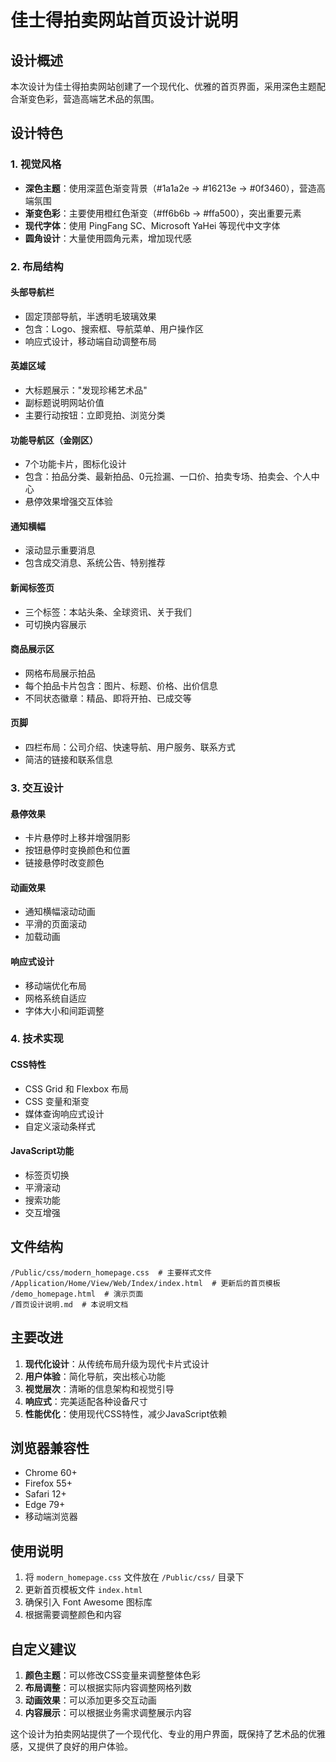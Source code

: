 # 佳士得拍卖网站首页设计说明

## 设计概述

本次设计为佳士得拍卖网站创建了一个现代化、优雅的首页界面，采用深色主题配合渐变色彩，营造高端艺术品的氛围。

## 设计特色

### 1. 视觉风格
- **深色主题**：使用深蓝色渐变背景（#1a1a2e → #16213e → #0f3460），营造高端氛围
- **渐变色彩**：主要使用橙红色渐变（#ff6b6b → #ffa500），突出重要元素
- **现代字体**：使用 PingFang SC、Microsoft YaHei 等现代中文字体
- **圆角设计**：大量使用圆角元素，增加现代感

### 2. 布局结构

#### 头部导航栏
- 固定顶部导航，半透明毛玻璃效果
- 包含：Logo、搜索框、导航菜单、用户操作区
- 响应式设计，移动端自动调整布局

#### 英雄区域
- 大标题展示："发现珍稀艺术品"
- 副标题说明网站价值
- 主要行动按钮：立即竞拍、浏览分类

#### 功能导航区（金刚区）
- 7个功能卡片，图标化设计
- 包含：拍品分类、最新拍品、0元捡漏、一口价、拍卖专场、拍卖会、个人中心
- 悬停效果增强交互体验

#### 通知横幅
- 滚动显示重要消息
- 包含成交消息、系统公告、特别推荐

#### 新闻标签页
- 三个标签：本站头条、全球资讯、关于我们
- 可切换内容展示

#### 商品展示区
- 网格布局展示拍品
- 每个拍品卡片包含：图片、标题、价格、出价信息
- 不同状态徽章：精品、即将开拍、已成交等

#### 页脚
- 四栏布局：公司介绍、快速导航、用户服务、联系方式
- 简洁的链接和联系信息

### 3. 交互设计

#### 悬停效果
- 卡片悬停时上移并增强阴影
- 按钮悬停时变换颜色和位置
- 链接悬停时改变颜色

#### 动画效果
- 通知横幅滚动动画
- 平滑的页面滚动
- 加载动画

#### 响应式设计
- 移动端优化布局
- 网格系统自适应
- 字体大小和间距调整

### 4. 技术实现

#### CSS特性
- CSS Grid 和 Flexbox 布局
- CSS 变量和渐变
- 媒体查询响应式设计
- 自定义滚动条样式

#### JavaScript功能
- 标签页切换
- 平滑滚动
- 搜索功能
- 交互增强

## 文件结构

```
/Public/css/modern_homepage.css  # 主要样式文件
/Application/Home/View/Web/Index/index.html  # 更新后的首页模板
/demo_homepage.html  # 演示页面
/首页设计说明.md  # 本说明文档
```

## 主要改进

1. **现代化设计**：从传统布局升级为现代卡片式设计
2. **用户体验**：简化导航，突出核心功能
3. **视觉层次**：清晰的信息架构和视觉引导
4. **响应式**：完美适配各种设备尺寸
5. **性能优化**：使用现代CSS特性，减少JavaScript依赖

## 浏览器兼容性

- Chrome 60+
- Firefox 55+
- Safari 12+
- Edge 79+
- 移动端浏览器

## 使用说明

1. 将 `modern_homepage.css` 文件放在 `/Public/css/` 目录下
2. 更新首页模板文件 `index.html`
3. 确保引入 Font Awesome 图标库
4. 根据需要调整颜色和内容

## 自定义建议

1. **颜色主题**：可以修改CSS变量来调整整体色彩
2. **布局调整**：可以根据实际内容调整网格列数
3. **动画效果**：可以添加更多交互动画
4. **内容展示**：可以根据业务需求调整展示内容

这个设计为拍卖网站提供了一个现代化、专业的用户界面，既保持了艺术品的优雅感，又提供了良好的用户体验。